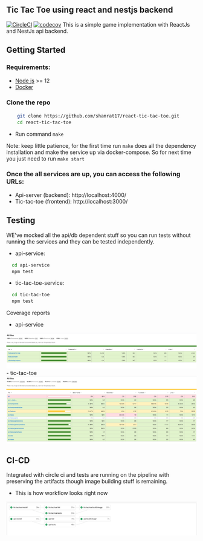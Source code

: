 ## Tic Tac Toe using react and nestjs backend
[![CircleCI](https://circleci.com/gh/shamrat17/react-tic-tac-toe.svg?style=svg)](https://circleci.com/gh/shamrat17/react-tic-tac-toe) [![codecov](https://codecov.io/gh/shamrat17/react-tic-tac-toe/branch/master/graph/badge.svg)](https://codecov.io/gh/shamrat17/react-tic-tac-toe)
This is a simple game implementation with ReactJs and NestJs api backend.

## Getting Started
### Requirements:
- [Node js](https://nodejs.org/en/download/) >= 12
- [Docker](https://www.docker.com/community-edition)

### Clone the repo
```sh
    git clone https://github.com/shamrat17/react-tic-tac-toe.git
    cd react-tic-tac-toe
```
- Run command `make`

Note: keep little patience, for the first time run `make` does all the dependency installation and make the service up via docker-compose. So for next time you just need to run `make start`

### Once the all services are up, you can access the following URLs:
- Api-server (backend): http://localhost:4000/
- Tic-tac-toe (frontend): http://localhost:3000/

## Testing
WE've mocked all the api/db dependent stuff so you can run tests without running the services and they can be tested independently.

- api-service: 
```sh
  cd api-service
  npm test
```
- tic-tac-toe-service: 
```sh
  cd tic-tac-toe
  npm test
```

Coverage reports 
- api-service
<img src="./.docs/assets/api-test-coverage.png" />
- tic-tac-toe
<img src="./.docs/assets/ui-test-coverage.png" />


## CI-CD
Integrated with circle ci and tests are running on the pipeline with preserving the artifacts though image building stuff is remaining.

- This is how workflow looks right now
<img src="./.docs/assets/ci-cd-workflow.png" />